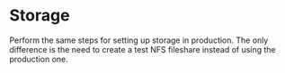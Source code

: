 # Storage

Perform the same steps for setting up storage in production. The only difference is the need to create a test NFS
fileshare instead of using the production one. 